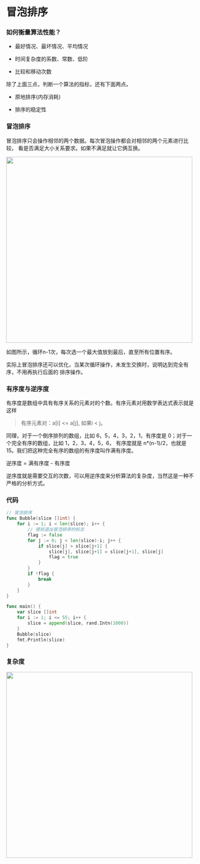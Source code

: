 # 冒泡排序

### 如何衡量算法性能？

* 最好情况、最坏情况、平均情况

* 时间复杂度的系数、常数、低阶

* 比较和移动次数

除了上面三点，判断一个算法的指标，还有下面两点。

* 原地排序(内存消耗)

* 排序的稳定性

### 冒泡排序

冒泡排序只会操作相邻的两个数据。每次冒泡操作都会对相邻的两个元素进行比较，
看是否满足大小关系要求。如果不满足就让它俩互换。

<img src="https://static001.geekbang.org/resource/image/92/09/9246f12cca22e5d872cbfce302ef4d09.jpg" width=500>

如图所示，循环n-1次，每次选一个最大值放到最后，直至所有位置有序。

实际上冒泡排序还可以优化，当某次循环操作，未发生交换时，说明达到完全有序，不用再执行后面的
排序操作。

### 有序度与逆序度

有序度是数组中具有有序关系的元素对的个数。有序元素对用数学表达式表示就是这样

> 有序元素对：a[i] <= a[j], 如果i < j。

同理，对于一个倒序排列的数组，比如 6，5，4，3，2，1，有序度是 0；对于一个完全有序的数组，比如 1，2，3，4，5，6，
有序度就是 n*(n-1)/2，也就是 15。我们把这种完全有序的数组的有序度叫作满有序度。

逆序度 = 满有序度 - 有序度

逆序度就是需要交互的次数，可以用逆序度来分析算法的复杂度，当然这是一种不严格的分析方式。

### 代码

``` Go
// 冒泡排序
func Bubble(slice []int) {
    for i := 1; i < len(slice); i++ {
    	// 提前退出冒泡排序的标志
    	flag := false
    	for j := 0; j < len(slice)-i; j++ {
    	    if slice[j] > slice[j+1] {
    	    	slice[j], slice[j+1] = slice[j+1], slice[j]
    	    	flag = true
    	    }
    	}
    	if !flag {
    		break
    	}
    }
}

func main() {
    var slice []int
    for i := 1; i <= 55; i++ {
    	slice = append(slice, rand.Intn(1000))
    }
    Bubble(slice)
    fmt.Println(slice)
}
```

### 复杂度

<img src="https://static001.geekbang.org/resource/image/34/50/348604caaf0a1b1d7fee0512822f0e50.jpg" width=500>







